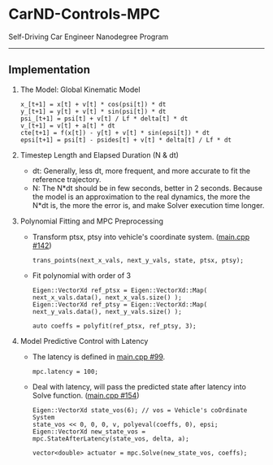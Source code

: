 # CarND-Controls-MPC
Self-Driving Car Engineer Nanodegree Program

---

## Implementation

1. The Model: Global Kinematic Model
	```
	x_[t+1] = x[t] + v[t] * cos(psi[t]) * dt
	y_[t+1] = y[t] + v[t] * sin(psi[t]) * dt
	psi_[t+1] = psi[t] + v[t] / Lf * delta[t] * dt
	v_[t+1] = v[t] + a[t] * dt
	cte[t+1] = f(x[t]) - y[t] + v[t] * sin(epsi[t]) * dt
	epsi[t+1] = psi[t] - psides[t] + v[t] * delta[t] / Lf * dt
	 ```

 2. Timestep Length and Elapsed Duration (N & dt)

 	* dt: Generally, less dt, more frequent, and more accurate to fit the reference trajectory.
 	* N: The N\*dt should be in few seconds, better in 2 seconds. Because the model is an approximation to the real dynamics, the more the N\*dt is, the more the error is, and make Solver execution time longer.

 3. Polynomial Fitting and MPC Preprocessing

 	* Transform ptsx, ptsy into vehicle's coordinate system. ([main.cpp #142](src/main.cpp))
	 	```
	 	trans_points(next_x_vals, next_y_vals, state, ptsx, ptsy);
	 	```
	* Fit polynomial with order of 3
		```
		Eigen::VectorXd ref_ptsx = Eigen::VectorXd::Map( next_x_vals.data(), next_x_vals.size() );
        Eigen::VectorXd ref_ptsy = Eigen::VectorXd::Map( next_y_vals.data(), next_y_vals.size() );

	 	auto coeffs = polyfit(ref_ptsx, ref_ptsy, 3);
	 	```

 4. Model Predictive Control with Latency

 	* The latency is defined in [main.cpp #99](src/main.cpp).
	 	```
	 	mpc.latency = 100;
	 	```
 	* Deal with latency, will pass the predicted state after latency into Solve function. ([main.cpp #154](src/main.cpp))
 		```
 		Eigen::VectorXd state_vos(6); // vos = Vehicle's coOrdinate System
	    state_vos << 0, 0, 0, v, polyeval(coeffs, 0), epsi;
	    Eigen::VectorXd new_state_vos = mpc.StateAfterLatency(state_vos, delta, a);

	    vector<double> actuator = mpc.Solve(new_state_vos, coeffs);
 		```
 